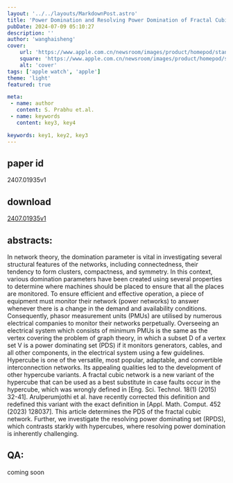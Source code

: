 ```yaml
---
layout: '../../layouts/MarkdownPost.astro'
title: 'Power Domination and Resolving Power Domination of Fractal Cubic Network'
pubDate: 2024-07-09 05:10:27
description: ''
author: 'wanghaisheng'
cover:
    url: 'https://www.apple.com.cn/newsroom/images/product/homepod/standard/Apple-HomePod-hero-230118_big.jpg.large_2x.jpg'
    square: 'https://www.apple.com.cn/newsroom/images/product/homepod/standard/Apple-HomePod-hero-230118_big.jpg.large_2x.jpg'
    alt: 'cover'
tags: ['apple watch', 'apple'] 
theme: 'light'
featured: true

meta:
 - name: author
   content: S. Prabhu et.al.
 - name: keywords
   content: key3, key4

keywords: key1, key2, key3
---
```


## paper id
2407.01935v1
## download
[2407.01935v1](http://arxiv.org/abs/2407.01935v1)
## abstracts:
In network theory, the domination parameter is vital in investigating several structural features of the networks, including connectedness, their tendency to form clusters, compactness, and symmetry. In this context, various domination parameters have been created using several properties to determine where machines should be placed to ensure that all the places are monitored. To ensure efficient and effective operation, a piece of equipment must monitor their network (power networks) to answer whenever there is a change in the demand and availability conditions. Consequently, phasor measurement units (PMUs) are utilised by numerous electrical companies to monitor their networks perpetually. Overseeing an electrical system which consists of minimum PMUs is the same as the vertex covering the problem of graph theory, in which a subset D of a vertex set V is a power dominating set (PDS) if it monitors generators, cables, and all other components, in the electrical system using a few guidelines. Hypercube is one of the versatile, most popular, adaptable, and convertible interconnection networks. Its appealing qualities led to the development of other hypercube variants. A fractal cubic network is a new variant of the hypercube that can be used as a best substitute in case faults occur in the hypercube, which was wrongly defined in [Eng. Sci. Technol. 18(1) (2015) 32-41]. Arulperumjothi et al. have recently corrected this definition and redefined this variant with the exact definition in [Appl. Math. Comput. 452 (2023) 128037]. This article determines the PDS of the fractal cubic network. Further, we investigate the resolving power dominating set (RPDS), which contrasts starkly with hypercubes, where resolving power domination is inherently challenging.
## QA:
coming soon
